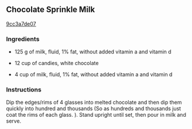 ## Chocolate Sprinkle Milk

[9cc3a7de07](http://www.food.com/recipe/chocolate-sprinkle-milk-225271)

### Ingredients

 - 125 g of milk, fluid, 1% fat, without added vitamin a and vitamin d

 - 12 cup of candies, white chocolate

 - 4 cup of milk, fluid, 1% fat, without added vitamin a and vitamin d

### Instructions

Dip the edges/rims of 4 glasses into melted chocolate and then dip them quickly into hundred and thousands (So as hundreds and thousands just coat the rims of each glass. ). Stand upright until set, then pour in milk and serve.